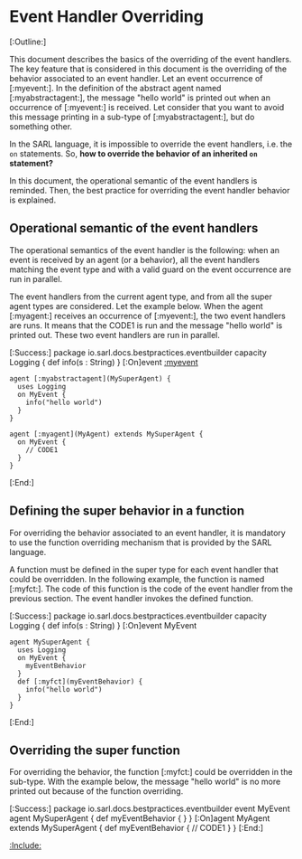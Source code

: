 # Event Handler Overriding

[:Outline:]

This document describes the basics of the overriding of the event handlers.
The key feature that is considered in this document is the overriding of the behavior associated to an event handler.
Let an event occurrence of [:myevent:]. In the definition of the abstract agent named [:myabstractagent:], the message
"hello world" is printed out when an occurrence of [:myevent:] is received.
Let consider that you want to avoid this message printing in a sub-type of [:myabstractagent:], but do something other.

In the SARL language, it is impossible to override the event handlers, i.e. the `on` statements.
So, __how to override the behavior of an inherited `on` statement?__

In this document, the operational semantic of the event handlers is reminded. Then, the best practice for overriding
the event handler behavior is explained.


## Operational semantic of the event handlers

The operational semantics of the event handler is the following:
when an event is received by an agent (or a behavior), all the event handlers matching the
event type and with a valid guard on the event occurrence are run in parallel.

The event handlers from the current agent type, and from all the super agent types are considered.
Let the example below. When the agent [:myagent:] receives an occurrence of [:myevent:], the two
event handlers are runs. It means that the CODE1 is run and the message "hello world" is printed out.
These two event handlers are run in parallel.

[:Success:]
	package io.sarl.docs.bestpractices.eventbuilder
	capacity Logging {
		def info(s : String)
	}
	[:On]event [:myevent](MyEvent)

	agent [:myabstractagent](MySuperAgent) {
	  uses Logging
	  on MyEvent {
		info("hello world")
	  }
	}

	agent [:myagent](MyAgent) extends MySuperAgent {
	  on MyEvent {
		// CODE1
	  }
	}
[:End:]


## Defining the super behavior in a function

For overriding the behavior associated to an event handler, it is mandatory to use the function overriding mechanism
that is provided by the SARL language.

A function must be defined in the super type for each event handler that could be overridden.
In the following example, the function is named [:myfct:]. The code of this function is the code
of the event handler from the previous section. The event handler invokes the defined function.

[:Success:]
	package io.sarl.docs.bestpractices.eventbuilder
	capacity Logging {
		def info(s : String)
	}
	[:On]event MyEvent

	agent MySuperAgent {
	  uses Logging
	  on MyEvent {
		myEventBehavior
	  }
	  def [:myfct](myEventBehavior) {
		info("hello world")
	  }
	}
[:End:]


## Overriding the super function

For overriding the behavior, the function [:myfct:] could be overridden in the sub-type.
With the example below, the message "hello world" is no more printed out because of the function overriding.

[:Success:]
	package io.sarl.docs.bestpractices.eventbuilder
	event MyEvent
	agent MySuperAgent {
	  def myEventBehavior {
	  }
	}
	[:On]agent MyAgent extends MySuperAgent {
	  def myEventBehavior {
		// CODE1
	  }
	}
[:End:]


[:Include:](../legal.inc)
